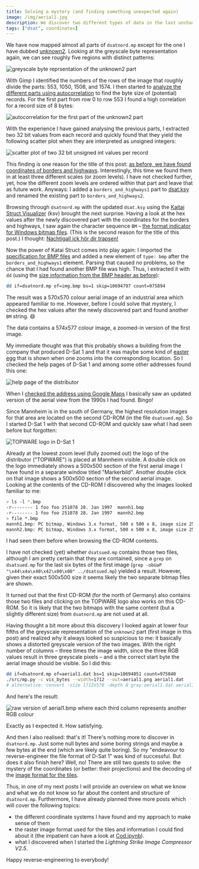 ```yaml
---
title: Solving a mystery (and finding something unexpected again)
image: /img/aerial1.jpg
description: We discover two different types of data in the last uncharted part of dsatnord.mp.
tags: ["dsat", coordinates]
---
```


We have now mapped almost all parts of `dsatnord.mp` except for the
one I have dubbed
[unknown2](https://dsat.igada.de/2024/04/23/searching-for-the-index.html). Looking
at the greyscale byte representation again, we can see roughly five
regions with distinct patterns:

![greyscale byte reprsentation of the unknown2 part](/img/un2.png)

With Gimp I identified the numbers of the rows of the image that
roughly divide the parts: 553, 1050, 1508, and 1574. I then started to
[analyze the different parts using
autocorrelation](/src/Unknown2.ipynb) to find the byte size of
(potential) records. For the first part from row 0 to row 553 I found
a high correlation for a record size of 8 bytes:

![autocorrelation for the first part of the unknown2 part](/img/un2_1_autocorrelation.png)

With the experience I have gained analysing the previous parts, I
extracted two 32 bit values from each record and quickly found that
they yield the following scatter plot when they are interpreted as
unsigned integers:

![scatter plot of two 32 bit unsigned int values per record](/img/un2_1_int.png)

This finding is one reason for the title of this post: [as before, we
have found coordinates of borders and
highways](/2024/05/06/finding-something-unexpected.html). Interestingly,
this time we found them in at least three different scales (or zoom
levels). I have not checked further, yet, how the different zoom
levels are ordered within that part and leave that as future work.
Anyways: I added a `borders_and_highways1` part to
[dsat.ksy](/src/dsat.ksy) and renamed the existing part to
`borders_and_highways2`.

Browsing through `dsatnord.mp` with the updated `dsat.ksy` using the
[Kaitai Struct
Visualizer](https://github.com/kaitai-io/kaitai_struct_visualizer/)
(ksv) brought the next surprise. Having a look at the hex values after
the newly discovered part with the coordinates for the borders and
highways, I saw again the character sequence `BM` – [the format
indicator for Windows bitmap
files](/2024/07/04/finding-something-unexpected-again.html). (This is
the second reason for the title of this post.) I thought: [Nachtigall
ick hör dir
trapsen!](https://de.wikipedia.org/wiki/Des_Knaben_Wunderhorn)

Now the power of Katai Struct comes into play again: I imported the
[specification for BMP
files](https://github.com/kaitai-io/kaitai_struct_formats/blob/master/image/bmp.ksy)
and added a new element of `type: bmp` after the
`borders_and_highways1` element. Parsing that caused no problems, so
the chance that I had found another BMP file was high. Thus, I
extracted it with `dd` (using the [size information from the BMP
header as
before](/2024/07/04/finding-something-unexpected-again.html)):

```sh
dd if=dsatnord.mp of=img.bmp bs=1 skip=10694797 count=975894
```

The result was a 570x570 colour aerial image of an industrial area
which appeared familiar to me. However, before I could solve that
mystery, I checked the hex values after the newly discovered part and
found another `BM` string. 😄

The data contains a 574x577 colour image, a zoomed-in version of the
first image.

My immediate thought was that this probably shows a building from the
company that produced D-Sat 1 and that it was maybe some kind of
[easter egg](https://en.wikipedia.org/wiki/Easter_egg_(media)) that is
shown when one zooms into the corresponding location. So I checked the
help pages of D-Sat 1 and among some other addresses found this one:

![help page of the distributor](/img/vertrieb.png)

When I [checked the address using Google
Maps](https://maps.app.goo.gl/idr71oZNXaFPr1eU9) I basically saw an
updated version of the aerial view from the 1990s I had found. Bingo!

Since Mannheim is in the south of Germany, the highest resolution
images for that area are located on the second CD-ROM (in the file
`dsatsued.mp`). So I started D-Sat 1 with that second CD-ROM and
quickly saw what I had seen before but forgotten:

![TOPWARE logo in D-Sat 1](/img/topware0.jpg)

Already at the lowest zoom level (fully zoomed out) the logo of the
distributor ("TOPWARE") is placed at Mannheim visible. A double click
on the logo immediately shows a 500x500 section of the first aerial
image I have found in a separate window titled "Markerbild". Another
double click on that image shows a 500x500 section of the second
aerial image. Looking at the contents of the CD-ROM I discovered why
the images looked familiar to me:

```sh
> ls -l *.bmp
-r-------- 1 foo foo 251078 28. Jan 1997  mannh1.bmp
-r-------- 1 foo foo 251078 28. Jan 1997  mannh2.bmp
> file *.bmp
mannh1.bmp: PC bitmap, Windows 3.x format, 500 x 500 x 8, image size 250000, resolution 23621 x 23621 px/m, 256 important colors, cbSize 251078, bits offset 1078
mannh2.bmp: PC bitmap, Windows 3.x format, 500 x 500 x 8, image size 250000, resolution 23621 x 23621 px/m, 256 important colors, cbSize 251078, bits offset 1078
```
I had seen them before when browsing the CD-ROM contents.

I have not checked (yet) whether `dsatsued.mp` contains those two
files, although I am pretty certain that they are contained, since
a `grep` on `dsatsued.mp` for the last six bytes of
the first image (`grep -obUaP "\x44\x4a\x40\x42\x00\x00"
../dsatsued.mp`)
yielded a result.
However, given their exact 500x500 size it seems likely the two
separate bitmap files are
shown.

It turned out that the first CD-ROM (for the north of Germany) also
contains those two files and clicking on the TOPWARE logo also works
on this CD-ROM. So it is likely that the two bitmaps with the same
content (but a slightly different size) from `dsatnord.mp` are not
used at all.

Having thought a bit more about this discovery I looked again at lower
four fifths of the greyscale representation of the `unknown2` part
(first image in this post) and realized why it always looked so
suspicious to me: it basically shows a distorted greyscale version of
the two images. With the right number of columns – three times the
image width, since the three RGB values result in three greyscale
pixels – and a the correct start byte the aerial image should be
visible. So I did this:

```sh
dd if=dsatnord.mp of=aerial1.dat bs=1 skip=10694851 count=975840
./src/mp.py -c vis_bytes --width=1712 --out=aerial1.png aerial1.dat
# alternative: convert -size 1712x570 -depth 8 gray:aerial1.dat aerial1.png
```
And here's the result:

![raw version of aerial1.bmp where each third column represents
another RGB colour](/img/aerial1.jpg)

Exactly as I expected it. How satisfying.

And then I also realised: that's it! There's nothing more to discover
in `dsatnord.mp`. Just some null bytes and some boring strings and
maybe a few bytes at the end (which are likely quite boring). So my
"endeavour to reverse-engineer the file format of D-Sat 1" was kind of
successful. But does it also finish here? Well, no! There are still
two quests to solve: the mystery of the coordinates (or better: their
projections) and the decoding of the [image format for the
tiles](/2024/04/03/learning-about-the-image-format.html).


Thus, in one of my next posts I will provide an overview on what we
know and what we do not know so far about the content and structure of
`dsatnord.mp`. Furthermore, I have already planned three more posts
which will cover the following topics:
- the different coordinate systems I have found and my approach to
  make sense of them
- the raster image format used for the tiles and information I could
  find about it (the impatient can have a look at
  [Cod.ipynb](/src/Cod.ipynb)).
- what I discovered when I started the *Lightning Strike Image
  Compressor V2.5*.

Happy reverse-engineering to everybody!
